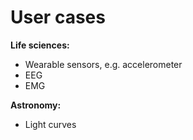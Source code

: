 # User cases

**Life sciences:**
- Wearable sensors, e.g. accelerometer
- EEG
- EMG

**Astronomy:**
- Light curves

